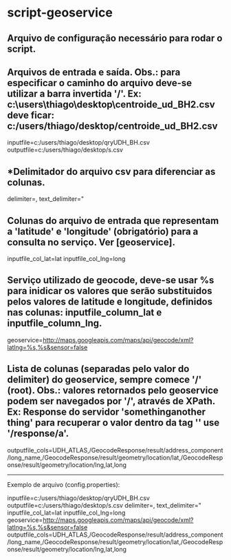 script-geoservice
=================

Arquivo de configuração necessário para rodar o script.
-----------------------------------------------------------


Arquivos de entrada e saída.
Obs.: para especificar o caminho do arquivo deve-se utilizar a barra invertida '/'. 
Ex: c:\users\thiago\desktop\centroide_ud_BH2.csv deve ficar: c:/users/thiago/desktop/centroide_ud_BH2.csv
-----------------------------------------------------------


inputfile=c:/users/thiago/desktop/qryUDH_BH.csv
outputfile=c:/users/thiago/desktop/s.csv


*Delimitador do arquivo csv para diferenciar as colunas.
-----------------------------------------------------------


delimiter=,
text_delimiter=\"


Colunas do arquivo de entrada que representam a 'latitude' e 'longitude' (obrigatório) 
para a consulta no serviço. Ver [geoservice].
-----------------------------------------------------------

inputfile_col_lat=lat
inputfile_col_lng=long


Serviço utilizado de geocode, deve-se usar %s para inidicar os valores que serão substituidos 
pelos valores de latitude e longitude, definidos nas colunas: inputfile_column_lat e inputfile_column_lng.
-----------------------------------------------------------

geoservice=http://maps.googleapis.com/maps/api/geocode/xml?latlng=%s,%s&sensor=false


Lista de colunas (separadas pelo valor do delimiter) do geoservice, sempre comece '/' (root).
Obs.: valores retornados pelo geoservice podem ser navegados por '/', através de XPath.
Ex: Response do servidor '<response><a>something</a><b>another thing</b><response>' para recuperar o valor dentro da tag '<a>' use '/response/a'.
-----------------------------------------------------------

outputfile_cols=UDH_ATLAS,/GeocodeResponse/result/address_component/long_name,/GeocodeResponse/result/geometry/location/lat,/GeocodeResponse/result/geometry/location/lng,lat,long





-----------------------------------------------------------
Exemplo de arquivo (config.properties):


inputfile=c:/users/thiago/desktop/qryUDH_BH.csv
outputfile=c:/users/thiago/desktop/s.csv
delimiter=,
text_delimiter=\"
inputfile_col_lat=lat
inputfile_col_lng=long
geoservice=http://maps.googleapis.com/maps/api/geocode/xml?latlng=%s,%s&sensor=false
outputfile_cols=UDH_ATLAS,/GeocodeResponse/result/address_component/long_name,/GeocodeResponse/result/geometry/location/lat,/GeocodeResponse/result/geometry/location/lng,lat,long

